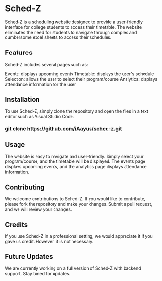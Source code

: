# Sched-Z

Sched-Z is a scheduling website designed to provide a user-friendly interface for college students to access their timetable. The website eliminates the need for students to navigate through complex and cumbersome excel sheets to access their schedules.

## Features
Sched-Z includes several pages such as:

Events: displays upcoming events
Timetable: displays the user's schedule
Selection: allows the user to select their program/course
Analytics: displays attendance information for the user

## Installation
To use Sched-Z, simply clone the repository and open the files in a text editor such as Visual Studio Code.

### git clone https://github.com/iAayus/sched-z.git

## Usage
The website is easy to navigate and user-friendly. Simply select your program/course, and the timetable will be displayed. The events page displays upcoming events, and the analytics page displays attendance information.

## Contributing
We welcome contributions to Sched-Z. If you would like to contribute, please fork the repository and make your changes. Submit a pull request, and we will review your changes.

## Credits
If you use Sched-Z in a professional setting, we would appreciate it if you gave us credit. However, it is not necessary.

## Future Updates
We are currently working on a full version of Sched-Z with backend support. Stay tuned for updates.
